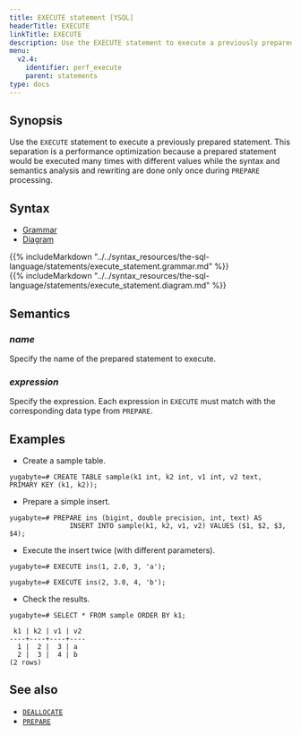 ```yaml
---
title: EXECUTE statement [YSQL]
headerTitle: EXECUTE
linkTitle: EXECUTE
description: Use the EXECUTE statement to execute a previously prepared statement.
menu:
  v2.4:
    identifier: perf_execute
    parent: statements
type: docs
---
```


## Synopsis

Use the `EXECUTE` statement to execute a previously prepared statement. This separation is a performance optimization because a prepared statement would be executed many times with different values while the syntax and semantics analysis and rewriting are done only once during `PREPARE` processing.

## Syntax

<ul class="nav nav-tabs nav-tabs-yb">
  <li >
    <a href="#grammar" class="nav-link active" id="grammar-tab" data-toggle="tab" role="tab" aria-controls="grammar" aria-selected="true">
      <i class="fas fa-file-alt" aria-hidden="true"></i>
      Grammar
    </a>
  </li>
  <li>
    <a href="#diagram" class="nav-link" id="diagram-tab" data-toggle="tab" role="tab" aria-controls="diagram" aria-selected="false">
      <i class="fas fa-project-diagram" aria-hidden="true"></i>
      Diagram
    </a>
  </li>
</ul>

<div class="tab-content">
  <div id="grammar" class="tab-pane fade show active" role="tabpanel" aria-labelledby="grammar-tab">
  {{% includeMarkdown "../../syntax_resources/the-sql-language/statements/execute_statement.grammar.md" %}}
  </div>
  <div id="diagram" class="tab-pane fade" role="tabpanel" aria-labelledby="diagram-tab">
  {{% includeMarkdown "../../syntax_resources/the-sql-language/statements/execute_statement.diagram.md" %}}
  </div>
</div>

## Semantics

### *name*

Specify the name of the prepared statement to execute.

### *expression*

Specify the expression. Each expression in `EXECUTE` must match with the corresponding data type from `PREPARE`.

## Examples

- Create a sample table.

```plpgsql
yugabyte=# CREATE TABLE sample(k1 int, k2 int, v1 int, v2 text, PRIMARY KEY (k1, k2));
```

- Prepare a simple insert.

```plpgsql
yugabyte=# PREPARE ins (bigint, double precision, int, text) AS
               INSERT INTO sample(k1, k2, v1, v2) VALUES ($1, $2, $3, $4);
```

- Execute the insert twice (with different parameters).

```plpgsql
yugabyte=# EXECUTE ins(1, 2.0, 3, 'a');
```

```plpgsql
yugabyte=# EXECUTE ins(2, 3.0, 4, 'b');
```

- Check the results.

```plpgsql
yugabyte=# SELECT * FROM sample ORDER BY k1;
```

```
 k1 | k2 | v1 | v2
----+----+----+----
  1 |  2 |  3 | a
  2 |  3 |  4 | b
(2 rows)
```

## See also

- [`DEALLOCATE`](../perf_deallocate)
- [`PREPARE`](../perf_prepare)

